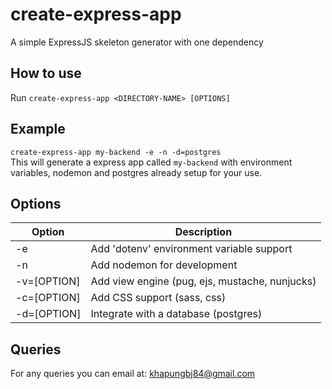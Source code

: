 # create-express-app

A simple ExpressJS skeleton generator with one dependency

## How to use

Run `create-express-app <DIRECTORY-NAME> [OPTIONS]`

## Example

`create-express-app my-backend -e -n -d=postgres` <br>
This will generate a express app called `my-backend` with environment variables, nodemon and postgres already setup for your use.

## Options

| Option      | Description                                    |
| ----------- | ---------------------------------------------- |
| -e          | Add 'dotenv' environment variable support      |
| -n          | Add nodemon for development                    |
| -v=[OPTION] | Add view engine (pug, ejs, mustache, nunjucks) |
| -c=[OPTION] | Add CSS support (sass, css)                    |
| -d=[OPTION] | Integrate with a database (postgres)           |

## Queries

For any queries you can email at: khapungbj84@gmail.com
